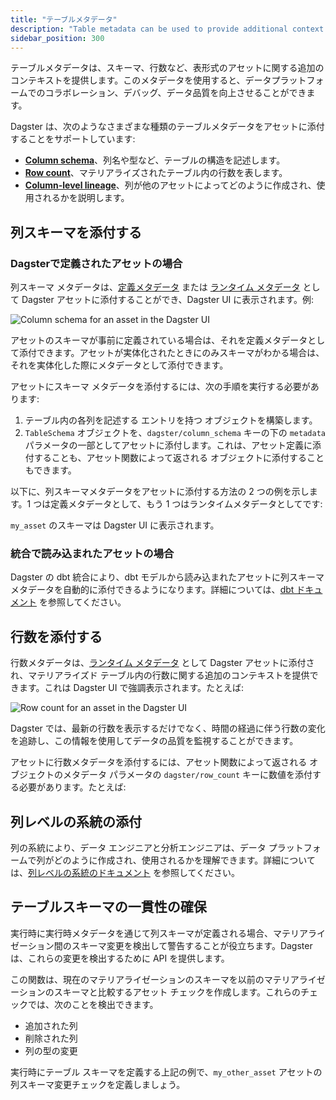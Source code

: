 ```yaml
---
title: "テーブルメタデータ"
description: "Table metadata can be used to provide additional context about a tabular asset, such as its schema, row count, and more."
sidebar_position: 300
---
```


テーブルメタデータは、スキーマ、行数など、表形式のアセットに関する追加のコンテキストを提供します。このメタデータを使用すると、データプラットフォームでのコラボレーション、デバッグ、データ品質を向上させることができます。

Dagster は、次のようなさまざまな種類のテーブルメタデータをアセットに添付することをサポートしています:

- [**Column schema**](#attaching-column-schema)、列名や型など、テーブルの構造を記述します。
- [**Row count**](#attaching-row-count)、マテリアライズされたテーブル内の行数を表します。
- [**Column-level lineage**](#attaching-column-level-lineage)、列が他のアセットによってどのように作成され、使用されるかを説明します。

## 列スキーマを添付する

### Dagsterで定義されたアセットの場合

列スキーマ メタデータは、[定義メタデータ](index.md#definition-time-metadata) または [ランタイム メタデータ](index.md#runtime-metadata) として Dagster アセットに添付することができ、Dagster UI に表示されます。例:

![Column schema for an asset in the Dagster UI](/images/guides/build/assets/metadata-tags/metadata-table-schema.png)

アセットのスキーマが事前に定義されている場合は、それを定義メタデータとして添付できます。アセットが実体化されたときにのみスキーマがわかる場合は、それを実体化した際にメタデータとして添付できます。

アセットにスキーマ メタデータを添付するには、次の手順を実行する必要があります:

1. テーブル内の各列を記述する <PyObject section="metadata" module="dagster" object="TableColumn"  /> エントリを持つ <PyObject section="metadata" module="dagster" object="TableSchema"/> オブジェクトを構築します。
2. `TableSchema` オブジェクトを、`dagster/column_schema` キーの下の `metadata` パラメータの一部としてアセットに添付します。これは、アセット定義に添付することも、アセット関数によって返される <PyObject section="assets" module="dagster" object="MaterializeResult" /> オブジェクトに添付することもできます。

以下に、列スキーマメタデータをアセットに添付する方法の 2 つの例を示します。1 つは定義メタデータとして、もう 1 つはランタイムメタデータとしてです:

<CodeExample path="docs_snippets/docs_snippets/concepts/metadata-tags/asset_column_schema.py" />

`my_asset` のスキーマは Dagster UI に表示されます。

### 統合で読み込まれたアセットの場合

Dagster の dbt 統合により、dbt モデルから読み込まれたアセットに列スキーマ メタデータを自動的に添付できるようになります。詳細については、[dbt ドキュメント](/integrations/libraries/dbt/reference#fetching-column-level-metadata) を参照してください。

## 行数を添付する

行数メタデータは、[ランタイム メタデータ](index.md#runtime-metadata) として Dagster アセットに添付され、マテリアライズド テーブル内の行数に関する追加のコンテキストを提供できます。これは Dagster UI で強調表示されます。たとえば:

![Row count for an asset in the Dagster UI](/images/guides/build/assets/metadata-tags/metadata-row-count.png)

Dagster では、最新の行数を表示するだけでなく、時間の経過に伴う行数の変化を追跡し、この情報を使用してデータの品質を監視することができます。

アセットに行数メタデータを添付するには、アセット関数によって返される <PyObject section="assets" module="dagster" object="MaterializeResult" /> オブジェクトのメタデータ パラメータの `dagster/row_count` キーに数値を添付する必要があります。たとえば:

<CodeExample path="docs_snippets/docs_snippets/concepts/metadata-tags/asset_row_count.py" />

## 列レベルの系統の添付

列の系統により、データ エンジニアと分析エンジニアは、データ プラットフォームで列がどのように作成され、使用されるかを理解できます。詳細については、[列レベルの系統のドキュメント](column-level-lineage) を参照してください。

## テーブルスキーマの一貫性の確保

実行時に実行時メタデータを通じて列スキーマが定義される場合、マテリアライゼーション間のスキーマ変更を検出して警告することが役立ちます。Dagster は、これらの変更を検出するために <PyObject section="asset-checks" module="dagster" object="build_column_schema_change_checks"/> API を提供します。

この関数は、現在のマテリアライゼーションのスキーマを以前のマテリアライゼーションのスキーマと比較するアセット チェックを作成します。これらのチェックでは、次のことを検出できます。

- 追加された列
- 削除された列
- 列の型の変更

実行時にテーブル スキーマを定義する上記の例で、`my_other_asset` アセットの列スキーマ変更チェックを定義しましょう。

<CodeExample path="docs_snippets/docs_snippets/concepts/metadata-tags/schema_change_checks.py" startAfter="start_check" endBefore="end_check" />

